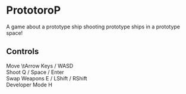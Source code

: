 # PrototoroP
 A game about a prototype ship shooting prototype ships in a prototype space!

## Controls
Move		          \tArrow Keys / WASD<br>
Shoot		         Q / Space / Enter<br>
Swap Weapons	   E / LShift / RShift<br>
Developer Mode	 H<br>

